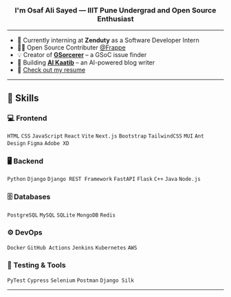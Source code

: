### <div align="center">I'm Osaf Ali Sayed — IIIT Pune Undergrad and Open Source Enthusiast</div>  

---

- 🔭 Currently interning at **Zenduty** as a Software Developer Intern
- 👨‍💻 Open Source Contributer [@Frappe](https://github.com/frappe)  
- 💡 Creator of **[GSorcerer](https://github.com/OsafAliSayed/GSorcerer)** – a GSoC issue finder  
- 🧠 Building **[AI Kaatib](https://github.com/OsafAliSayed/aikaatib)** – an AI-powered blog writer  
- 📄 [Check out my resume](https://drive.google.com/file/d/1lEryHE_10Ac84f6vG7CjTpmYpCUC2OfU/view?usp=sharing)  

---

## 🚀 Skills

### 💻 Frontend
`HTML` `CSS` `JavaScript` `React` `Vite` `Next.js` `Bootstrap` `TailwindCSS` `MUI` `Ant Design` `Figma` `Adobe XD`

### 🖥️ Backend
`Python` `Django` `Django REST Framework` `FastAPI` `Flask` `C++` `Java` `Node.js`

### 🗄️ Databases
`PostgreSQL` `MySQL` `SQLite` `MongoDB` `Redis`

### ⚙️ DevOps
`Docker` `GitHub Actions` `Jenkins` `Kubernetes` `AWS`

### 🧪 Testing & Tools
`PyTest` `Cypress` `Selenium` `Postman` `Django Silk`

---
